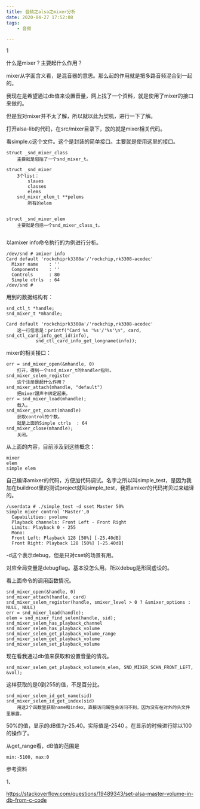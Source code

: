 ```yaml
---
title: 音频之alsa之mixer分析
date: 2020-04-27 17:52:08
tags:
	- 音频

---
```


1

什么是mixer？主要起什么作用？

mixer从字面含义看，是混音器的意思。那么起的作用就是把多路音频混合到一起的。

我现在是希望通过db值来设置音量，网上找了一个资料，就是使用了mixer的接口来做的。

但是我对mixer并不太了解，所以就以此为契机，进行一下了解。

打开alsa-lib的代码，在src/mixer目录下，放的就是mixer相关代码。

看simple.c这个文件。这个是封装的简单接口。主要就是使用这里的接口。



```
struct _snd_mixer_class 
	主要就是包括了一个snd_mixer_t。
```

```
struct _snd_mixer 
	3个list：
		slaves
		classes
		elems
	snd_mixer_elem_t **pelems
		所有的elem
	
```

```
struct _snd_mixer_elem
	主要就是包括一个snd_mixer_class_t。
	
```



以amixer info命令执行的为例进行分析。

```
/dev/snd # amixer info                                     
Card default 'rockchiprk3308a'/'rockchip,rk3308-acodec'    
  Mixer name    : ''                                       
  Components    : ''                                       
  Controls      : 80                                       
  Simple ctrls  : 64                                       
/dev/snd #                                                 
```

用到的数据结构有：

```
snd_ctl_t *handle;
snd_mixer_t *mhandle;
```



```
Card default 'rockchiprk3308a'/'rockchip,rk3308-acodec'  
	这一行信息是：printf("Card %s '%s'/'%s'\n", card, snd_ctl_card_info_get_id(info),
	       snd_ctl_card_info_get_longname(info));
```



mixer的相关接口：

```
err = snd_mixer_open(&mhandle, 0)
	打开，得到一个snd_mixer_t的handler指针。
snd_mixer_selem_register
	这个注册是起什么作用？
snd_mixer_attach(mhandle, "default")
	把mixer跟声卡绑定起来。
err = snd_mixer_load(mhandle);
	载入。	
snd_mixer_get_count(mhandle)
	获取control的个数。
	就是上面的Simple ctrls  : 64   
snd_mixer_close(mhandle);
	关闭。
```



从上面的内容，目前涉及到这些概念：

```
mixer
elem
simple elem
```



自己编译amixer的代码，方便加代码调试。名字之所以叫simple_test，是因为我加在buildroot里的测试project就叫simple_test，我把amixer的代码拷贝过来编译的。

```
/userdata # ./simple_test -d sset Master 50% 
Simple mixer control 'Master',0              
  Capabilities: pvolume                      
  Playback channels: Front Left - Front Right
  Limits: Playback 0 - 255                   
  Mono:                                      
  Front Left: Playback 128 [50%] [-25.40dB]  
  Front Right: Playback 128 [50%] [-25.40dB] 
```

-d这个表示debug，但是只对cset的场景有用。

对应全局变量是debugflag。基本没怎么用。所以debug是形同虚设的。



看上面命令的调用函数情况。

```
snd_mixer_open(&handle, 0)
snd_mixer_attach(handle, card)
snd_mixer_selem_register(handle, smixer_level > 0 ? &smixer_options : NULL, NULL)
err = snd_mixer_load(handle);
elem = snd_mixer_find_selem(handle, sid);
snd_mixer_selem_has_playback_channel
snd_mixer_selem_has_playback_volume
snd_mixer_selem_get_playback_volume_range
snd_mixer_selem_get_playback_volume
snd_mixer_selem_set_playback_volume
```



现在看我通过db值来获取和设置音量的情况。

```
snd_mixer_selem_get_playback_volume(m_elem, SND_MIXER_SCHN_FRONT_LEFT, &vol);
```

这样获取的是0到255的值，不是百分比。



```
snd_mixer_selem_id_get_name(sid)
snd_mixer_selem_id_get_index(sid)
	用这2个函数里获取name和index，直接访问属性会访问不到，因为没有在对外的头文件里暴露。
```



50%的值，显示的dB值为-25.40。实际值是-2540 。在显示的时候进行除以100的操作了。

从get_range看，dB值的范围是

```
min:-5100, max:0
```



参考资料

1、

https://stackoverflow.com/questions/19489343/set-alsa-master-volume-in-db-from-c-code